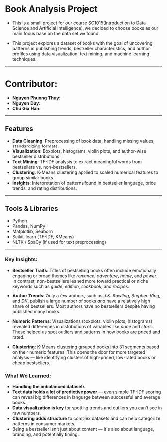 # Book Analysis Project
- This is a small project for our course SC1015(Introduction to Data Science and Artificial Intelligence), we decided to choose books as our main focus base on the data set we found. 

- This project explores a dataset of books with the goal of uncovering patterns in publishing trends, bestseller characteristics, and author profiles using data visualization, text mining, and machine learning techniques.

---

# Contributor:

- **Nguyen** **Phuong** **Thuy**: 
- **Nguyen** **Duy**:
- **Chu** **Gia** **Han**:

---

## Features

- **Data Cleaning**: Preprocessing of book data, handling missing values, standardizing formats.
-  **Visualization**: Boxplots, histograms, violin plots, and author-wise bestseller distributions.
-  **Text Mining**: TF-IDF analysis to extract meaningful words from bestsellers vs. non-bestsellers.
-  **Clustering**: K-Means clustering applied to scaled numerical features to group similar books.
-  **Insights**: Interpretation of patterns found in bestseller language, price trends, and rating distributions.

---

## Tools & Libraries

- Python
- Pandas, NumPy
- Matplotlib, Seaborn
- Scikit-learn (TF-IDF, KMeans)
- NLTK / SpaCy (if used for text preprocessing)

---

### Key Insights:

- **Bestseller Traits**: Titles of bestselling books often include emotionally engaging or broad themes like *romance*, *adventure*, *home*, and *power*. In contrast, non-bestsellers leaned more toward practical or niche keywords such as *guide*, *edition*, *cookbook*, and *recipes*.
  
- **Author Trends**: Only a few authors, such as *J.K. Rowling*, *Stephen King*, and *DK*, publish a large number of books *and* have a relatively high share of bestsellers. Most authors have no bestsellers despite having published many books.

- **Numeric Patterns**: Visualizations (boxplots, violin plots, histograms) revealed differences in distributions of variables like *price* and *stars*. These helped us spot outliers and patterns in how books are priced and rated.

- **Clustering**: K-Means clustering grouped books into 31 segments based on their numeric features. This opens the door for more targeted analysis — like identifying clusters of high-priced, low-rated books or cheap bestsellers.

###  What We Learned:
- **Handling the imbalanced datasets**
- **Text data holds a lot of predictive power** — even simple TF-IDF scoring can reveal big differences in language between successful and average books.
- **Data visualization is key** for spotting trends and outliers you can’t see in raw numbers.
- **Clustering adds structure** to complex datasets and can help categorize patterns in consumer markets.
- Being a bestseller isn’t just about content — it's also about language, branding, and potentially timing.





